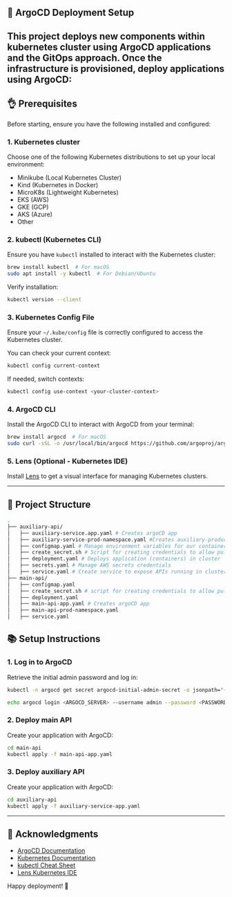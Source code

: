 
## 🚀 ArgoCD Deployment Setup

This project deploys new components within kubernetes cluster using ArgoCD applications and the GitOps approach. Once the infrastructure is provisioned, deploy applications using ArgoCD:
---

## 👌 Prerequisites

Before starting, ensure you have the following installed 
and configured:

### 1. **Kubernetes cluster**
Choose one of the following Kubernetes distributions to set up your local environment:

- Minikube (Local Kubernetes Cluster)
- Kind (Kubernetes in Docker)
- MicroK8s (Lightweight Kubernetes)
- EKS (AWS)
- GKE (GCP)
- AKS (Azure)
- Other

### 2. **kubectl (Kubernetes CLI)**
Ensure you have `kubectl` installed to interact with the Kubernetes cluster:

```bash
brew install kubectl  # For macOS
sudo apt install -y kubectl  # For Debian/Ubuntu
```

Verify installation:
```bash
kubectl version --client
```

### 3. **Kubernetes Config File**
Ensure your `~/.kube/config` file is correctly configured to access the Kubernetes cluster.

You can check your current context:
```bash
kubectl config current-context
```

If needed, switch contexts:
```bash
kubectl config use-context <your-cluster-context>
```

### 4. **ArgoCD CLI**
Install the ArgoCD CLI to interact with ArgoCD from your terminal:

```bash
brew install argocd  # For macOS
sudo curl -sSL -o /usr/local/bin/argocd https://github.com/argoproj/argo-cd/releases/latest/download/argocd-linux-amd64 && sudo chmod +x /usr/local/bin/argocd  # For Linux
```

### 5. **Lens (Optional - Kubernetes IDE)**
Install [Lens](https://k8slens.dev/) to get a visual interface for managing Kubernetes clusters.

---


## 📂 Project Structure

```bash
.
├── auxiliary-api/
│   ├── auxiliary-service.app.yaml # Creates argoCD app
│   ├── auxiliary-service-prod-namespace.yaml #Creates auxiliary-production namespaces within cluster
│   ├── configmap.yaml # Manage environment variables for our containers
│   ├── create_secret.sh # Script for creating credentials to allow pull images from registry in our deployments
│   ├── deployment.yaml # Deploys application (containers) in cluster
│   ├── secrets.yaml # Manage AWS secrets credentials
│   ├── service.yaml # Create service to expose APIs running in cluster
├── main-api/
│   ├── configmap.yaml
│   ├── create_secret.sh # script for creating credentials to allow pull images from registry in our deployments
│   ├── deployment.yaml
│   ├── main-api-app.yaml # Creates argoCD app
│   ├── main-api-prod-namespace.yaml
│   ├── service.yaml

```

## 📚 Setup Instructions

### 1. Log in to ArgoCD
Retrieve the initial admin password and log in:

```bash
kubectl -n argocd get secret argocd-initial-admin-secret -o jsonpath="{.data.password}" | base64 -d;

echo argocd login <ARGOCD_SERVER> --username admin --password <PASSWORD>
```

### 2. Deploy main API
Create your application with ArgoCD:

```bash
cd main-api
kubectl apply -f main-api-app.yaml
```

### 3. Deploy auxiliary API
Create your application with ArgoCD:

```bash
cd auxiliary-api
kubectl apply -f auxiliary-service-app.yaml
```
---

## 🙏 Acknowledgments

- [ArgoCD Documentation](https://argo-cd.readthedocs.io/en/stable/)
- [Kubernetes Documentation](https://kubernetes.io/docs/home/)
- [kubectl Cheat Sheet](https://kubernetes.io/docs/reference/kubectl/cheatsheet/)
- [Lens Kubernetes IDE](https://k8slens.dev/)

Happy deployment! 🎉